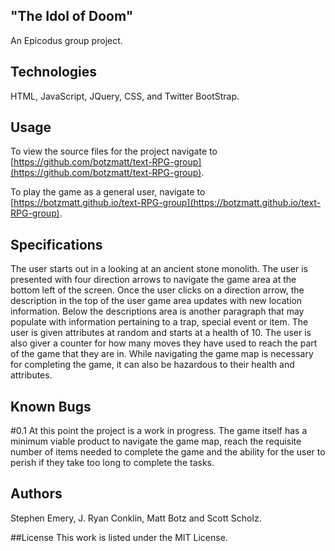 ## "The Idol of Doom"
An Epicodus group project.

<!-- ## Features
The user starts out in a looking at an ancient stone monolith. The user is presented with four direction arrows to navigate the game area. -->

## Technologies
HTML, JavaScript, JQuery, CSS, and Twitter BootStrap.

## Usage

To view the source files for the project navigate to [https://github.com/botzmatt/text-RPG-group](https://github.com/botzmatt/text-RPG-group).

To play the game as a general user, navigate to [https://botzmatt.github.io/text-RPG-group](https://botzmatt.github.io/text-RPG-group).


## Specifications
The user starts out in a looking at an ancient stone monolith. The user is presented with four direction arrows to navigate the game area at the bottom left of the screen. Once the user clicks on a direction arrow, the description in the top of the user game area updates with new location information. Below the descriptions area is another paragraph that may populate with information pertaining to a trap, special event or item. The user is given attributes at random and starts at a health of 10. The user is also giver a counter for how many moves they have used to reach the part of the game that they are in. While navigating the game map is necessary for completing the game, it can also be hazardous to their health and attributes.


## Known Bugs

#0.1
At this point the project is a work in progress. The game itself has a minimum viable product to navigate the game map, reach the requisite number of items needed to complete the game and the ability for the user to perish if they take too long to complete the tasks.


## Authors
Stephen Emery, J. Ryan Conklin, Matt Botz and Scott Scholz.

##License
This work is listed under the MIT License.
